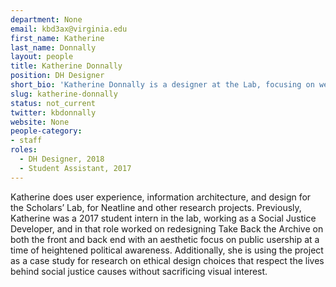 ```yaml
---
department: None
email: kbd3ax@virginia.edu
first_name: Katherine
last_name: Donnally
layout: people
title: Katherine Donnally
position: DH Designer
short_bio: 'Katherine Donnally is a designer at the Lab, focusing on web design, graphics, & the role of design decisions within the project of advancing social equity.'
slug: katherine-donnally
status: not_current
twitter: kbdonnally
website: None
people-category:
- staff
roles:
  - DH Designer, 2018
  - Student Assistant, 2017
---
```


Katherine does user experience, information architecture, and design for the Scholars’ Lab, for Neatline and other research projects. Previously, Katherine was a 2017 student intern in the lab, working as a Social Justice Developer, and in that role worked on redesigning Take Back the Archive on both the front and back end with an aesthetic focus on public usership at a time of heightened political awareness. Additionally, she is using the project as a case study for research on ethical design choices that respect the lives behind social justice causes without sacrificing visual interest.
